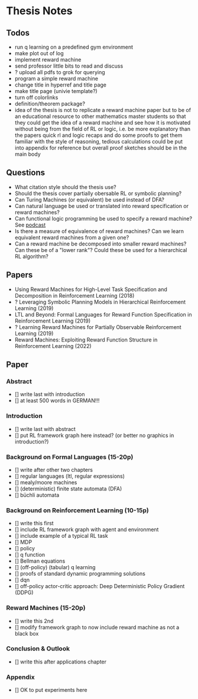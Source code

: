 # Thesis Notes

## Todos

- run q learning on a predefined gym environment
- make plot out of log
- implement reward machine
- send professor little bits to read and discuss
- ? upload all pdfs to grok for querying
- program a simple reward machine
- change title in hyperref and title page
- make title page (univie template?)
- turn off colorlinks
- definition/theorem package?
- idea of the thesis is not to replicate a reward machine paper but to be of an educational resource to other mathematics master students so that they could get the idea of a reward machine and see how it is motivated without being from the field of RL or logic, i.e. be more explanatory than the papers quick rl and logic recaps and do some proofs to get them familiar with the style of reasoning, tedious calculations could be put into appendix for reference but overall proof sketches should be in the main body

## Questions

- What citation style should the thesis use?
- Should the thesis cover partially obersable RL or symbolic planning?
- Can Turing Machines (or equivalent) be used instead of DFA?
- Can natural language be used or translated into reward specification or reward machines?
- Can functional logic programming be used to specify a reward machine? See [podcast](https://podcasts.google.com/feed/aHR0cHM6Ly9mZWVkcy56ZW5jYXN0ci5jb20vZi9vU24xaTMxNi5yc3M/episode/ZjM2NzgwZDAtYWVjNC00N2QwLWJlYjMtNjg5ZWMzNjk2NTEy)
- Is there a measure of equivalence of reward machines? Can we learn equivalent reward machines from a given one?
- Can a reward machine be decomposed into smaller reward machines? Can these be of a "lower rank"? Could these be used for a hierarchical RL algorithm?

## Papers

- Using Reward Machines for High-Level Task Specification and Decomposition in Reinforcement Learning (2018)
- ? Leveraging Symbolic Planning Models in Hierarchical Reinforcement Learning (2019)
- LTL and Beyond: Formal Languages for Reward Function Specification in Reinforcement Learning (2019)
- ? Learning Reward Machines for Partially Observable Reinforcement Learning (2019)
- Reward Machines: Exploiting Reward Function Structure in Reinforcement Learning (2022)

## Paper

### Abstract

- [] write last with introduction
- [] at least 500 words in GERMAN!!!

### Introduction

- [] write last with abstract
- [] put RL framework graph here instead? (or better no graphics in introduction?)

### Background on Formal Languages (15-20p)

- [] write after other two chapters
- [] regular languages (ltl, regular expressions)
- [] mealy/moore machines
- [] (deterministic) finite state automata (DFA)
- [] büchli automata

### Background on Reinforcement Learning (10-15p)

- [] write this first
- [] include RL framework graph with agent and environment
- [] include example of a typical RL task
- [] MDP
- [] policy
- [] q function
- [] Bellman equations
- [] (off-policy) (tabular) q learning
- [] proofs of standard dynamic programming solutions
- [] dqn
- [] off-policy actor-critic approach: Deep Deterministic Policy Gradient (DDPG)

### Reward Machines (15-20p)

- [] write this 2nd
- [] modify framework graph to now include reward machine as not a black box

### Conclusion & Outlook

- [] write this after applications chapter

### Appendix

- [] OK to put experiments here
